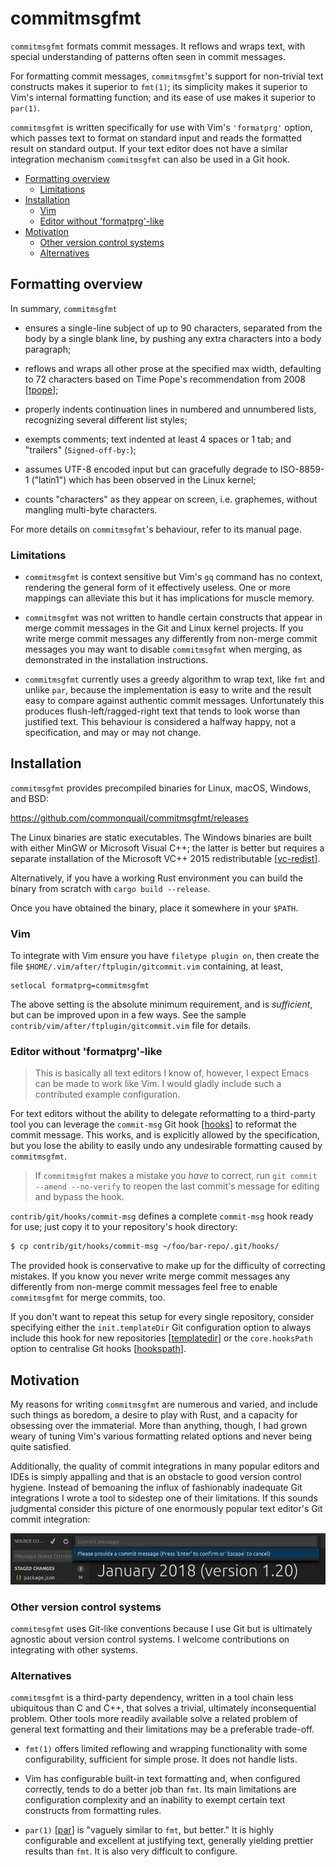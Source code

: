 # commitmsgfmt

`commitmsgfmt` formats commit messages. It reflows and wraps text, with special
understanding of patterns often seen in commit messages.

For formatting commit messages, `commitmsgfmt`'s support for non-trivial text
constructs makes it superior to `fmt(1)`; its simplicity makes it superior to
Vim's internal formatting function; and its ease of use makes it superior to
`par(1)`.

`commitmsgfmt` is written specifically for use with Vim's `'formatprg'` option,
which passes text to format on standard input and reads the formatted result on
standard output. If your text editor does not have a similar integration
mechanism `commitmsgfmt` can also be used in a Git hook.

* [Formatting overview](#formatting-overview)
    * [Limitations](#limitations)
* [Installation](#installation)
    * [Vim](#vim)
    * [Editor without 'formatprg'-like](#editor-without-formatprg-like)
* [Motivation](#motivation)
    * [Other version control systems](#other-version-control-systems)
    * [Alternatives](#alternatives)

## Formatting overview

In summary, `commitmsgfmt`

- ensures a single-line subject of up to 90 characters, separated from the body
  by a single blank line, by pushing any extra characters into a body
  paragraph;

- reflows and wraps all other prose at the specified max width, defaulting to
  72 characters based on Time Pope's recommendation from 2008 [[tpope]];

- properly indents continuation lines in numbered and unnumbered lists,
  recognizing several different list styles;

- exempts comments; text indented at least 4 spaces or 1 tab; and "trailers"
  (`Signed-off-by:`);

- assumes UTF-8 encoded input but can gracefully degrade to ISO-8859-1
  ("latin1") which has been observed in the Linux kernel;

- counts "characters" as they appear on screen, i.e. graphemes, without
  mangling multi-byte characters.

For more details on `commitmsgfmt`'s behaviour, refer to its manual page.

### Limitations

- `commitmsgfmt` is context sensitive but Vim's `gq` command has no context,
  rendering the general form of it effectively useless. One or more mappings
  can alleviate this but it has implications for muscle memory.

- `commitmsgfmt` was not written to handle certain constructs that appear in
  merge commit messages in the Git and Linux kernel projects. If you write
  merge commit messages any differently from non-merge commit messages you may
  want to disable `commitmsgfmt` when merging, as demonstrated in the
  installation instructions.

- `commitmsgfmt` currently uses a greedy algorithm to wrap text, like `fmt` and
  unlike `par`, because the implementation is easy to write and the result easy
  to compare against authentic commit messages. Unfortunately this produces
  flush-left/ragged-right text that tends to look worse than justified text.
  This behaviour is considered a halfway happy, not a specification, and may or
  may not change.

## Installation

`commitmsgfmt` provides precompiled binaries for Linux, macOS, Windows, and
BSD:

https://github.com/commonquail/commitmsgfmt/releases

The Linux binaries are static executables. The Windows binaries are built with
either MinGW or Microsoft Visual C++; the latter is better but requires
a separate installation of the Microsoft VC++ 2015 redistributable
[[vc-redist]].

Alternatively, if you have a working Rust environment you can build the binary
from scratch with `cargo build --release`.

Once you have obtained the binary, place it somewhere in your `$PATH`.

### Vim

To integrate with Vim ensure you have `filetype plugin on`, then create the
file `$HOME/.vim/after/ftplugin/gitcommit.vim` containing, at least,

```vim
setlocal formatprg=commitmsgfmt
```

The above setting is the absolute minimum requirement, and is *sufficient*, but
can be improved upon in a few ways. See the sample
`contrib/vim/after/ftplugin/gitcommit.vim` file for details.

### Editor without 'formatprg'-like

> This is basically all text editors I know of, however, I expect Emacs can be
> made to work like Vim. I would gladly include such a contributed example
> configuration.

For text editors without the ability to delegate reformatting to a third-party
tool you can leverage the `commit-msg` Git hook [[hooks]] to reformat the
commit message. This works, and is explicitly allowed by the specification, but
you lose the ability to easily undo any undesirable formatting caused by
`commitmsgfmt`.

> If `commitmsgfmt` makes a mistake you *have* to correct, run
> `git commit --amend --no-verify` to reopen the last commit's message for
> editing and bypass the hook.

`contrib/git/hooks/commit-msg` defines a complete `commit-msg` hook ready for
use; just copy it to your repository's hook directory:

```sh
$ cp contrib/git/hooks/commit-msg ~/foo/bar-repo/.git/hooks/
```

The provided hook is conservative to make up for the difficulty of correcting
mistakes. If you know you never write merge commit messages any differently
from non-merge commit messages feel free to enable `commitmsgfmt` for merge
commits, too.

If you don't want to repeat this setup for every single repository, consider
specifying either the `init.templateDir` Git configuration option to always
include this hook for new repositories [[templatedir]] or the `core.hooksPath`
option to centralise Git hooks [[hookspath]].

## Motivation

My reasons for writing `commitmsgfmt` are numerous and varied, and include such
things as boredom, a desire to play with Rust, and a capacity for obsessing
over the immaterial. More than anything, though, I had grown weary of tuning
Vim's various formatting related options and never being quite satisfied.

Additionally, the quality of commit integrations in many popular editors and
IDEs is simply appalling and that is an obstacle to good version control
hygiene. Instead of bemoaning the influx of fashionably inadequate Git
integrations I wrote a tool to sidestep one of their limitations. If this
sounds judgmental consider this picture of one enormously popular text editor's
Git commit integration:

![Git commit "integration"](smelly.png)

### Other version control systems

`commitmsgfmt` uses Git-like conventions because I use Git but is ultimately
agnostic about version control systems. I welcome contributions on integrating
with other systems.

### Alternatives

`commitmsgfmt` is a third-party dependency, written in a tool chain less
ubiquitous than C and C++, that solves a trivial, ultimately inconsequential
problem. Other tools more readily available solve a related problem of general
text formatting and their limitations may be a preferable trade-off.

- `fmt(1)` offers limited reflowing and wrapping functionality with some
  configurability, sufficient for simple prose. It does not handle lists.

- Vim has configurable built-in text formatting and, when configured correctly,
  tends to do a better job than `fmt`. Its main limitations are configuration
  complexity and an inability to exempt certain text constructs from formatting
  rules.

- `par(1)` [[par]] is "vaguely similar to `fmt`, but better." It is highly
  configurable and excellent at justifying text, generally yielding prettier
  results than `fmt`. It is also very difficult to configure.

[git-repo]: https://git.kernel.org/pub/scm/git/git.git/ "Git repository"
[hooks]: https://git-scm.com/docs/githooks "Git hooks documentation"
[hookspath]: https://git-scm.com/docs/git-config#git-config-corehooksPath "Git configuration documentation"
[linux-repo]: https://git.kernel.org/pub/scm/linux/kernel/git/torvalds/linux.git/ "Linux kernel repository"
[par]: http://www.nicemice.net/par/ "Par paragraph formatter"
[templatedir]: https://git-scm.com/docs/git-config#git-config-inittemplateDir "Git configuration documentation"
[tpope]: http://tbaggery.com/2008/04/19/a-note-about-git-commit-messages.html "A Note About Git Commit Messages"
[vc-redist]: https://www.microsoft.com/en-us/download/details.aspx?id=48145 "Microsoft VC++ 2015 redistributable"
